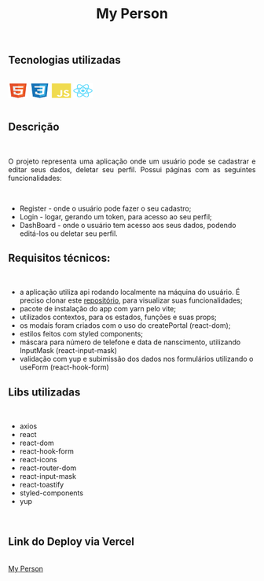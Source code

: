 <h1 align="center" font-family="pattaya">My Person</h1><br>

<h2 font-family="pattaya">Tecnologias utilizadas</h2>
<div style="display: inline_block"><br>
<img align="center" alt="Alexandra-HTML" height="30" width="40" src="https://raw.githubusercontent.com/devicons/devicon/master/icons/html5/html5-original.svg">
<img align="center" alt="Alexandra-CSS" height="30" width="40" src="https://raw.githubusercontent.com/devicons/devicon/master/icons/css3/css3-original.svg">
<img align="center" alt="Alexandra-Js" height="30" width="40" src="https://raw.githubusercontent.com/devicons/devicon/master/icons/javascript/javascript-plain.svg">
<img align="center" alt="Alexandra-React" height="30" width="40" src="https://raw.githubusercontent.com/devicons/devicon/master/icons/react/react-original.svg">
</div><br>

<h2 font-family="pattaya">Descrição</h2><br>
<p font-family="robotto" font-size="16px" line-height="34px" align="justify">
O projeto representa uma aplicação onde um usuário pode se cadastrar e editar seus dados, deletar seu perfil. 
Possui páginas com as seguintes funcionalidades:
</p><br>

- Register - onde o usuário pode fazer o seu cadastro;
- Login - logar, gerando um token, para acesso ao seu perfil;
- DashBoard - onde o usuário tem acesso aos seus dados, podendo editá-los ou deletar seu perfil.

<h2 font-family="pattaya">Requisitos técnicos:</h2><br>

- a aplicação utiliza api rodando localmente na máquina do usuário. É preciso clonar este <a href="https://github.com/alexandra86/rwe-testeTecnico-fullstack-alexandra86/tree/main/backend" font-family="robotto" font-size="16px">repositório</a>, para visualizar suas funcionalidades;
- pacote de instalação do app com yarn pelo vite;
- utilizados contextos, para os estados, funções e suas props;
- os modais foram criados com o uso do createPortal (react-dom);
- estilos feitos com styled components;
- máscara para número de telefone e data de nanscimento, utilizando InputMask (react-input-mask)
- validação com yup e subimissão dos dados nos formulários utilizando o useForm (react-hook-form)

<h2 font-family="pattaya">Libs utilizadas</h2><br>
<ul style="display: inline_block">
<li font-family="robotto" font-size="16px">axios</li>
<li font-family="robotto" font-size="16px">react</li>
<li font-family="robotto" font-size="16px">react-dom</li>
<li font-family="robotto" font-size="16px">react-hook-form</li>
<li font-family="robotto" font-size="16px">react-icons</li>
<li font-family="robotto" font-size="16px">react-router-dom</li>
<li font-family="robotto" font-size="16px">react-input-mask</li>
<li font-family="robotto" font-size="16px">react-toastify</li>
<li font-family="robotto" font-size="16px">styled-components</li>
<li font-family="robotto" font-size="16px">yup</li>
</ul><br>

<h2 font-family="pattaya">Link do Deploy via Vercel</h2><br>
<a href="" font-family="robotto" font-size="16px">My Person</a>
